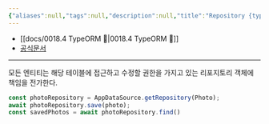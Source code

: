 ```yaml
---
{"aliases":null,"tags":null,"description":null,"title":"Repository {typeorm}","created":"2023-11-27T17:14:01","updated":"2024-03-28T21:42:00","dg-publish":true,"permalink":"/docs/Repository {typeorm}/","dgPassFrontmatter":true}
---
```


- [[docs/0018.4 TypeORM 💾\|0018.4 TypeORM 💾]]
- [공식문서](https://typeorm.io/working-with-repository#)
___

모든 엔티티는 해당 테이블에 접근하고 수정할 권한을 가지고 있는 리포지토리 객체에 책임을 전가한다.

```ts
const photoRepository = AppDataSource.getRepository(Photo);
await photoRepository.save(photo);
const savedPhotos = await photoRepository.find()
```
